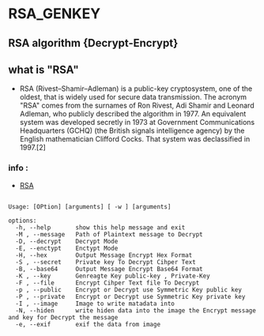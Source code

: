 # RSA_GENKEY
## RSA algorithm {Decrypt-Encrypt}
## what is "RSA"
* RSA (Rivest–Shamir–Adleman) is a public-key cryptosystem, one of the oldest, that is widely used for secure data transmission. The acronym "RSA" comes from the surnames of Ron Rivest, Adi Shamir and Leonard Adleman, who publicly described the algorithm in 1977. An equivalent system was developed secretly in 1973 at Government Communications Headquarters (GCHQ) (the British signals intelligence agency) by the English mathematician Clifford Cocks. That system was declassified in 1997.[2] 
### info :
* [RSA](https://en.wikipedia.org/wiki/Encryption)
    
```usage: rsa.py [-h] [-M] [-D] [-E] [-H] [-S] [-B] [-K] [-F] [-p] [-P] [-I] [-N] [-e]

Usage: [OPtion] [arguments] [ -w ] [arguments]

options:
  -h, --help       show this help message and exit
  -M , --message   Path of Plaintext message to Decrypt
  -D, --decrypt    Decrypt Mode
  -E, --enctypt    Enctypt Mode
  -H, --hex        Output Message Encrypt Hex Format
  -S , --secret    Private key To Decrypt Cihper Text
  -B, --base64     Output Message Encrypt Base64 Format
  -K , --key       Genreagte Key public-key , Private-Key
  -F , --file      Encrypt Cihper Text file To Decrypt
  -p , --public    Encrypt or Decrypt use Symmetric Key public key
  -P , --private   Encrypt or Decrypt use Symmetric Key private key
  -I , --image     Image to write matadata into
  -N, --hiden      write hiden data into the image the Encrypt message and key for Decrypt the message
  -e, --exif       exif the data from image

```
